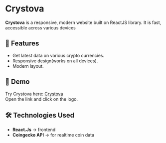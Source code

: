 # Crystova 

**Crystova** is a responsive, modern website built on ReactJS library. It is fast, accessible across various devices

## 🌟 Features

- Get latest data on various crypto currencies.
- Responsive design(works on all devices).
- Modern layout.

## 🚀 Demo
Try Crystova here: [Crystova](https://rishabhxavier84.github.io/Crystova/) <br>
Open the link and click on the logo. 

## 🛠 Technologies Used
- **React.Js** -> frontend
- **Coingecko API** -> for realtime coin data

